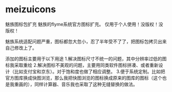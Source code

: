 # meizuicons
魅族图标包扩充
魅族的flyme系统官方图标扩充。
仅用于个人使用！没版权！没版权！

魅族系统适配问题严重，图标都忽大忽小，忍了半年受不了了，把图标包拷贝出来自己修改上了。

添加的图标主要用于以下用途
1.解决图标尺寸不统一的问题，其中分辨率过低的图标我采取重绘
2.解决图标不美观的问题，主要用同类软件图标拼凑、或者重新设计（比如支付宝和京东）。对于饱和度也做了相应调整。
3.便于系统定制。比如把官方图库换成快图浏览，那么我把快图浏览的图标换成原来的图库的图标（这个也是我重画的），同样计算器、音乐我也采取了这种无缝替换的做法。
